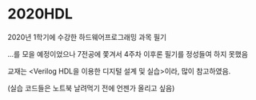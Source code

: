 # 2020HDL


2020년 1학기에 수강한 하드웨어프로그래밍 과목 필기

...를 모을 예정이었으나 7전공에 쫓겨서 4주차 이후론 필기를 정성들여 하지 못했음

교재는 <Verilog HDL을 이용한 디지털 설계 및 실습>이라, 많이 참고하였음.


(실습 코드들은 노트북 날려먹기 전에 언젠가 올리고 싶음)
